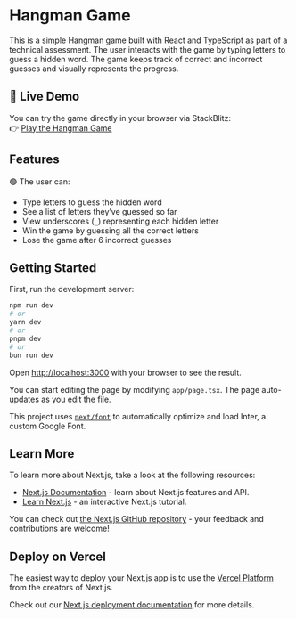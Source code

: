 # Hangman Game

This is a simple Hangman game built with React and TypeScript as part of a technical assessment. The user interacts with the game by typing letters to guess a hidden word. The game keeps track of correct and incorrect guesses and visually represents the progress.

## 🔗 Live Demo

You can try the game directly in your browser via StackBlitz:  
👉 [Play the Hangman Game](https://stackblitz.com/~/github.com/Anderson-Vasques/hangman-assessment?file=app/components/Game.tsx&view=editor)

## Features

🟢 The user can:
- Type letters to guess the hidden word
- See a list of letters they’ve guessed so far
- View underscores (`_`) representing each hidden letter
- Win the game by guessing all the correct letters
- Lose the game after 6 incorrect guesses

## Getting Started

First, run the development server:

```bash
npm run dev
# or
yarn dev
# or
pnpm dev
# or
bun run dev
```

Open [http://localhost:3000](http://localhost:3000) with your browser to see the result.

You can start editing the page by modifying `app/page.tsx`. The page auto-updates as you edit the file.

This project uses [`next/font`](https://nextjs.org/docs/basic-features/font-optimization) to automatically optimize and load Inter, a custom Google Font.

## Learn More

To learn more about Next.js, take a look at the following resources:

- [Next.js Documentation](https://nextjs.org/docs) - learn about Next.js features and API.
- [Learn Next.js](https://nextjs.org/learn) - an interactive Next.js tutorial.

You can check out [the Next.js GitHub repository](https://github.com/vercel/next.js/) - your feedback and contributions are welcome!

## Deploy on Vercel

The easiest way to deploy your Next.js app is to use the [Vercel Platform](https://vercel.com/new?utm_medium=default-template&filter=next.js&utm_source=create-next-app&utm_campaign=create-next-app-readme) from the creators of Next.js.

Check out our [Next.js deployment documentation](https://nextjs.org/docs/deployment) for more details.

